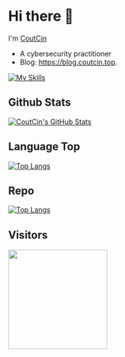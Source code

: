 # Hi there 👋

I'm [CoutCin](https://blog.coutcin.top)

  * A cybersecurity practitioner
  * Blog: https://blog.coutcin.top.

[![My Skills](https://skillicons.dev/icons?i=c,cpp,java,golang,python,k8s,docker,vscode)](https://skillicons.dev)

## Github Stats

[![CoutCin's GitHub Stats](https://github-readme-stats.vercel.app/api?username=coutcin-xw&show_icons=true&hide_title=false&theme=tokyonight)](https://github.com/coutcin-xw)

## Language Top

[![Top Langs](https://github-readme-stats.vercel.app/api/top-langs/?username=coutcin-xw&hide=css,html&layout=compact)](https://github-readme-stats.vercel.app/api/top-langs/?username=coutcin-xw&hide=css,html&layout=compact)

## Repo

[![Top Langs](https://github-readme-stats.vercel.app/api/pin/?username=coutcin-xw&repo=coutcin-xw.github.io)]([https://github-readme-stats.vercel.app/api/top-langs/?username=coutcin-xw&hide=css,html&layout=compact](https://github.com/coutcin-xw/coutcin-xw.github.io))

## Visitors

<img align='left' src="https://profile-counter.glitch.me/coutcin-xw/count.svg" width="200">
